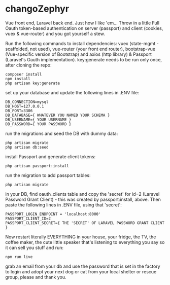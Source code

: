 # changoZephyr
Vue front end, Laravel back end.  Just how I like 'em... Throw in a little Full Oauth token-based authentication on server (passport) and client (cookies, vuex & vue-router) and you got yourself a stew.


Run the following commands to install dependencies: vuex (state-mgmt - scaffolded, not used), vue-router (your front end router), bootstrap-vue (Vue-specific version of Bootstrap) and axios (http library) & Passport (Laravel's Oauth implementation).  key:generate needs to be run only once, after cloning the repo:

```
composer install
npm install
php artisan key:generate

``` 

set up your database and update the following lines in .ENV file:
```
DB_CONNECTION=mysql
DB_HOST=127.0.0.1
DB_PORT=3306
DB_DATABASE={ WHATEVER YOU NAMED YOUR SCHEMA }
DB_USERNAME={ YOUR USERNAME }
DB_PASSWORD={ YOUR PASSWORD }
```

run the migrations and seed the DB with dummy data:
```
php artisan migrate
php artisan db:seed
```

install Passport and generate client tokens:
```
php artisan passport:install
```

run the migration to add passport tables: 
```
php artisan migrate
```

in your DB, find oauth_clients table and copy the 'secret' for id=2 (Laravel Password Grant Client) - this was created by passport:install, above.  Then paste the following lines in .ENV file, using that 'secret':

```
PASSPORT_LOGIN_ENDPOINT = 'localhost:8000'
PASSPORT_CLIENT_ID=2
PASSPORT_CLIENT_SECRET={ THE 'SECRET' OF LARAVEL PASSWORD GRANT CLIENT }
```

Now restart literally EVERYTHING in your house, your fridge, the TV, the coffee maker, the cute little speaker that's listening to everything you say so it can sell you stuff and run:

```
npm run live
``` 

grab an email from your db and use the password that is set in the factory to login and adopt your next dog or cat from your local shelter or rescue group, please and thank you.
